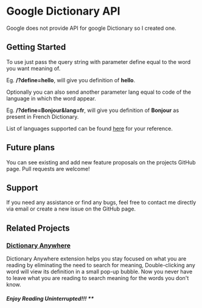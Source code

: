 # Google Dictionary API

Google does not provide API for google Dictionary so I created one.

## Getting Started

To use just pass the query string with parameter define equal to the word you want meaning of.

Eg. **/?define=hello**, will give you definition of **hello**.


Optionally you can also send another parameter lang equal to code of the language in which the word appear.

Eg. **/?define=Bonjour&lang=fr**, will give you definition of **Bonjour** as present in French Dictionary.


List of languages supported can be found [here](https://googledictionaryapi.eu-gb.mybluemix.net/languageCode.txt) for your reference.

## Future plans  

You can see existing and add new feature proposals on the projects GitHub page.
Pull requests are welcome!

## Support  

If you need any assistance or find any bugs, feel free to contact me directly via email or create a new issue on the GitHub page.

## Related Projects

### [Dictionary Anywhere](https://addons.mozilla.org/en-US/firefox/addon/dictionary-anyvhere)

Dictionary Anywhere extension helps you stay focused on what you are reading by eliminating the need to search for meaning, 
Double-clicking any word will view its definition in a small pop-up bubble. 
Now you never have to leave what you are reading to search meaning for the words you don't know.  
##### Enjoy Reading Uninterrupted!!! **